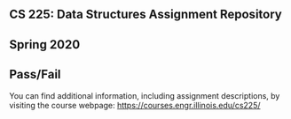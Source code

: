 ## CS 225: Data Structures Assignment Repository
## Spring 2020
## Pass/Fail


You can find additional information, including assignment descriptions, by visiting the course webpage: https://courses.engr.illinois.edu/cs225/
